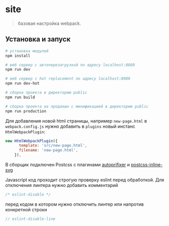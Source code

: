 # site
> базовая настройка webpack.

## Установка и запуск

```bash
# установка модулей
npm install

# веб сервер с автоперезагрузкой по адресу localhost:8080
npm run dev

# веб сервер с hot replacement по адресу localhost:8080
npm run dev-hot

# сборка проекта в директорию public
npm run build

# сборка проекта на продакшн с минификацией в директорию public
npm run production
```

Для добавления новой html страницы, например `new-page.html` в `webpack.config.js` нужно добавить в `plugins` новый инстанс `HtmlWebpackPlugin`:

```js
new HtmlWebpackPlugin({
      template: 'src/new-page.html',
      filename: 'new-page.html',
    }),
```
В сборщик подключен Postcss с плагинами [autoprifixer](https://github.com/postcss/autoprefixer) и [postcss-inline-svg](https://github.com/TrySound/postcss-inline-svg)

Javascript код проходит строгую проверку eslint перед обработкой. Для отключения линтера нужно добавить комментарий

```JavaScript
/* eslint-disable */
```

перед кодом в котором нужно отключить линтер или напротив конкретной строки

```JavaScript
// eslint-disable-line
```
